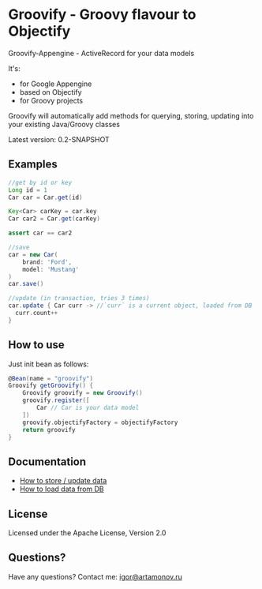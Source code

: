 Groovify - Groovy flavour to Objectify
==========================================================

Groovify-Appengine - ActiveRecord for your data models

It's:
 * for Google Appengine
 * based on Objectify
 * for Groovy projects


Groovify will automatically add methods for querying, storing, updating into
  your existing Java/Groovy classes

Latest version: 0.2-SNAPSHOT

Examples
--------


```Groovy
//get by id or key
Long id = 1
Car car = Car.get(id)

Key<Car> carKey = car.key
Car car2 = Car.get(carKey)

assert car == car2

//save
car = new Car(
    brand: 'Ford',
    model: 'Mustang'
)
car.save()

//update (in transaction, tries 3 times)
car.update { Car curr -> //`curr` is a current object, loaded from DB
  curr.count++
}
```

How to use
----------

Just init bean as follows:

```Groovy
@Bean(name = "groovify")
Groovify getGroovify() {
    Groovify groovify = new Groovify()
    groovify.register([
        Car // Car is your data model
    ])
    groovify.objectifyFactory = objectifyFactory
    return groovify
}
```

Documentation
-------------

 * [How to store / update data](groovify-appengine/blob/master/docs/updates.markdown)
 * [How to load data from DB](groovify-appengine/blob/master/docs/querying.markdown)


License
-------

Licensed under the Apache License, Version 2.0

Questions?
----------

Have any questions? Contact me: igor@artamonov.ru